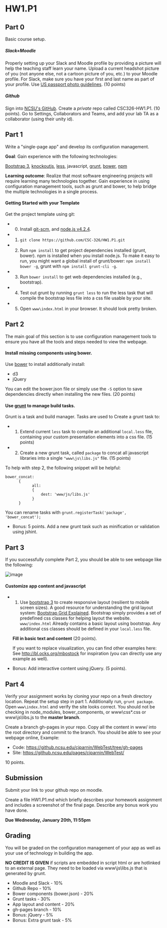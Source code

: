 HW1.P1
==============

## Part 0

Basic course setup.

##### Slack+Moodle

Properly setting up your Slack and Moodle profile by providing a picture will help the teaching staff learn your name. Upload a current headshot picture of you (not anyone else, not a cartoon picture of you, etc.) to your Moodle profile. For Slack, make sure you have your first and last name as part of your profile. Use [US passport photo guidelines](http://travel.state.gov/passport/pptphotoreq/photocomptemplate/photocomptemplate_5297.html). (10 points)

##### Github

Sign into [NCSU's GitHub](https://github.ncsu.edu/). Create a *private* repo called CSC326-HW1.P1. (10 points). Go to Settings, Collaborators and Teams, and add your lab TA as a collaborator (using their unity id).

## Part 1

Write a "single-page app" and develop its configuration management.

**Goal**: Gain experience with the following technologies:

[Bootstrap 3](http://getbootstrap.com/), [knockoutjs](http://knockoutjs.com/), [less](http://lesscss.org/), javascript, [grunt](http://gruntjs.com/), [bower](http://bower.io/), [npm](https://www.npmjs.org/)

**Learning outcome**: Realize that most software engineering projects will require learning many technologies together.  Gain experience in using configuration management tools, such as grunt and bower, to help bridge the multiple technologies in a single process.

#### Getting Started with your Template

Get the project template using git:

* 0) Install [git-scm](https://git-scm.com), and [node.js v4.2.4](https://nodejs.org/en/).

* 1) `git clone https://github.com/CSC-326/HW1.P1.git`

* 2) Run `npm install` to get project dependencies installed (grunt, bower). npm is installed when you install node.js.
     To make it easy to run, you might want a global install of grunt/bower: `npm install bower -g`, grunt with `npm install grunt-cli -g`.


* 3) Run `bower install` to get web dependencies installed (e.g., bootstrap).

* 4) Test out grunt by running `grunt less` to run the less task that will compile the bootstrap less file into a css file usable by your site.  

* 5) Open `www\index.html` in your browser. It should look pretty broken.

## Part 2

The main goal of this section is to use configuration management tools to ensure you have all the tools and steps needed to view the webpage.

#### Install missing components using bower.

Use [bower](http://bower.io/) to install additionally install:

* d3
* jQuery

You can edit the bower.json file or simply use the `-S` option to save dependencies directly when installing the new files. (20 points)

#### Use [grunt](http://gruntjs.com/) to manage build tasks.

Grunt is a task and build manager. Tasks are used to 
Create a grunt task to:

* 1) Extend current `less` task to compile an additional `local.less` file, containing your custom presentation elements into a css file. (15 points)
* 2) Create a new grunt task, called `package` to concat all javascript libraries into a single `"www\js\libs.js"` file. (15 points)

To help with step 2, the following snippet will be helpful:

```
bower_concat:
	  {
	  		all: 
	  		{
	  			dest: 'www/js/libs.js'
	  		}
	  }
```
You can rename tasks with `grunt.registerTask('package', 'bower_concat');`

* Bonus: 5 points. Add a new grunt task such as minification or validation using jshint.

## Part 3

If you successfully complete Part 2, you should be able to see webpage like the following:

![image](https://cloud.githubusercontent.com/assets/742934/12285874/d2282f30-b98c-11e5-80b9-aabb09363f8d.png)

#### Customize app content and javascript

* 1) Use [bootstrap 3](http://getbootstrap.com/) to create responsive layout (resilient to mobile screen sizes). A good resource for understanding the grid layout system: [Bootstrap Grid Explained](http://www.helloerik.com/the-subtle-magic-behind-why-the-bootstrap-3-grid-works).  Bootstrap simply provides a set of predefined css classes for helping layout the website.  
 `www/index.html` Already contains a basic layout using bootstrap.  Any additional css classes should be defined in your `local.less` file.

  **Fill in basic text and content** (20 points).

  If you want to replace visualization, you can find other examples here:  See http://bl.ocks.org/mbostock for inspiration (you can directly use any example as well).

* Bonus: Add interactive content using jQuery. (5 points).

## Part 4

Verify your assignment works by cloning your repo on a fresh directory location. Repeat the setup step in part 1. Additionally run, `grunt package`. Open `www\index.html` and verify the site looks correct. You should not be checking in node_modules, bower_components, or www\css\*.css or www\js\libs.js to the **master branch**.

Create a branch gh-pages in your repo.  Copy all the content in www/ into the root directory and commit to the branch. You should be able to see your webpage online, Example:

* Code: https://github.ncsu.edu/cjparnin/WebTest/tree/gh-pages
* Site: https://github.ncsu.edu/pages/cjparnin/WebTest/

10 points.

## Submission

Submit your link to your github repo on moodle.

Create a file HW1.P1.md which briefly describes your homework assignment and includes a screenshot of the final page. Describe any bonus work you have done.

**Due Wednesday, January 20th, 11:55pm**

## Grading

You will be graded on the configuration management of your app as well as your use of technology in building the app.

**NO CREDIT IS GIVEN** if scripts are embedded in script html or are hotlinked to an external page. They need to be loaded via www\js\libs.js that is generated by grunt.

* Moodle and Slack - 10%
* Github Repo - 10%
* Bower components (bower.json) - 20%
* Grunt tasks - 30%
* App layout and content - 20%
* gh-pages branch - 10%
* Bonus: jQuery - 5%
* Bonus: Extra grunt task - 5%
